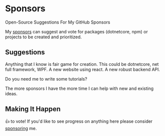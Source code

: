 # Sponsors
Open-Source Suggestions For My GitHub Sponsors

My [sponsors](https://github.com/sponsors/Icehunter) can suggest and vote for packages (dotnetcore, npm) or projects to be created and prioritized.

## Suggestions

Anything that I know is fair game for creation. This could be dotnetcore, net full framework, WPF. A new website using react. A new robust backend API.

Do you need me to write some tutorials?

The more sponsors I have the more time I can help with new and existing ideas.

## Making It Happen

👍 to vote! If you'd like to see progress on anything here please consider [sponsoring](https://github.com/sponsors/Icehunter) me.
